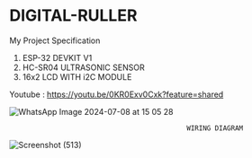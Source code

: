 # DIGITAL-RULLER

My Project Specification
1. ESP-32 DEVKIT V1
2. HC-SR04 ULTRASONIC SENSOR
3. 16x2 LCD WITH i2C MODULE

Youtube : https://youtu.be/0KR0Exv0Cxk?feature=shared

![WhatsApp Image 2024-07-08 at 15 05 28](https://github.com/user-attachments/assets/b664d945-cd42-4029-998c-8d91b94f3ec8)


                                                WIRING DIAGRAM  
                                                
![Screenshot (513)](https://github.com/user-attachments/assets/e67e19d8-c4ff-4a6e-9431-d091ea55be5e)




